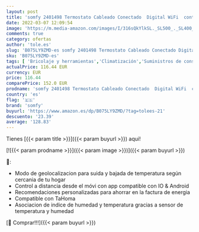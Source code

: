 ```yaml
---
layout: post
title: 'somfy 2401498 Termostato Cableado Conectado  Digital WiFi  controla tu calefacción Desde el móvil  Compatible con Alexa  Google Home y Tahoma  Blanco'
date: 2022-03-07 12:09:54
image: 'https://m.media-amazon.com/images/I/316sQkYlkSL._SL500_._SL400_.jpg'
comments: true
category: ofertas
author: 'tole.es'
slug: 'B075LY9ZMD-es somfy 2401498 Termostato Cableado Conectado Digital WiFi...'
sku: 'B075LY9ZMD-es'
tags: [ 'Bricolaje y herramientas','Climatización','Suministros de construcción','Termostatos','Termostatos y accesorios','alexa','google','home','somfy', ]
actualPrice: 116.44 EUR
currency: EUR
price: 116.44
comparePrice: 152.0 EUR
prodname: 'somfy 2401498 Termostato Cableado Conectado  Digital WiFi  controla tu calefacción Desde el móvil  Compatible con Alexa  Google Home y Tahoma  Blanco'
country: 'es'
flag: '🇪🇸'
brand: 'somfy'
buyurl: 'https://www.amazon.es/dp/B075LY9ZMD/?tag=tolees-21'
descuento: '23.39'
average: '128.83'
---
```


Tienes [{{< param title >}}]({{< param buyurl >}}) aqui!

[![{{< param prodname >}}]({{< param image >}})]({{< param buyurl >}})

🔎:

- Modo de geolocalizacion para suida y bajada de temperatura según cercania de tu hogar
- Control a distancia desde el móvi con app compatible con IO & Android
- Recomendaciones personalizadas para ahorrar en la factura de energia
- Compatible con TaHoma
- Asociacion de indice de humedad y temperatura gracias a sensor de temperatura y humedad

[🛒 Comprar!!!]({{< param buyurl >}})
